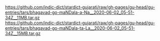 https://github.com/indic-dict/stardict-gujarati/raw/gh-pages/gu-head/gu-entries/tars/bhagavad-go-maNDala-a-Na__2020-06-02_05-51-34Z__11MB.tar.gz  
https://github.com/indic-dict/stardict-gujarati/raw/gh-pages/gu-head/gu-entries/tars/bhagavad-go-maNDala-ta-La__2020-06-02_05-51-34Z__15MB.tar.gz  
